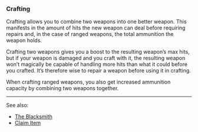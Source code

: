 ### Crafting
Crafting allows you to combine two weapons into one better weapon. This manifests in the amount of hits the new
  weapon can deal before requiring repairs and, in the case of ranged weapons, the total ammunition the weapon
  holds.

Crafting two weapons gives you a boost to the resulting weapon’s max hits, but if your weapon is damaged and you
  craft with it, the resulting weapon won’t magically be capable of handling more hits than what it could before you
  crafted. It’s therefore wise to repair a weapon before using it in crafting.

When crafting ranged weapons, you also get increased ammunition capacity by combining two weapons together.

---

See also:
 - [The Blacksmith](../blacksmith/index.md)
 - [Claim Item](../tavern/claim_item.md)


